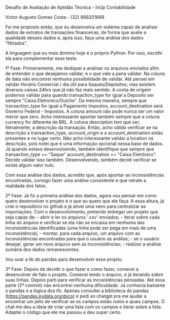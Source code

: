 Desafio de Avaliação de Aptidão Técnica - InUp Contabilidade

Victor Augusto Gomes Costa - (32) 988201668

Foi me proposto então, que eu desenvolva um sistema capaz de analisar dados de extratos de transações financeiras, de forma que avalie a qualidade desses dados e, após isso, faça uma análise dos dados "filtrados".

A linguagem que eu mais domino hoje é o próprio Python. Por isso, escolhi ela para complementar esse teste.

1º Fase:
Primeiramente, me dediquei a analisar os arquivos enviados afim de entender o que desejamos validar, e o que vale a pena validar. 
Na coluna de data não encontrei nenhuma possíbilidade de validar. Até pensei em validar Horário Comercial / dia útil para Saques/Depósitos; mas existem diversos caixas 24hrs que já não faz mais sentido.
A conta de origem podemos validar para quando transaction_type for igual a Deposito ser sempre "Caixa Eletronico/Guiche".
Da mesma maneira, sempre que transaction_type for igual a Pagamento Impostos, account_destination será Governo Federal - Impostos.
A coluna amount não pode nunca ser um valor menor que zero.
Acho interessante apontar também sempre que a coluna currency for diferente de BRL.
A coluna description tem que ser, literalmente, a descrição da transação. Então, acho válido verificar se na descrição a transaction_type, account_origin e a account_destination estão presentes e no lugar certo. Não acho interessante validar a location na descrição, pois notei que é uma informação opcional nessa base de dados.
Já quando estava desenvolvendo, também identifique que sempre que transaction_type == "Saque" account_destination == "Caixa Eletrônico". Decide validar isso também.
Desenvolvendo, também decidi verificar se existe algum valor nulo.

Com essa análise dos dados, acredito que, após apontar as inconsistências encontradas, consigo fazer uma análise consistente e que retrate a realidade dos fatos.

2º Fase:
Já fiz a primeira análise dos dados, agora vou pensar em como quero desenvolver o projeto e o que eu quero que ele faça. A essa altura, já criei o repositório no github e já ativei uma venv para centralizar as importações.
Com o desenvolvimento, pretendo entregar um projeto que seja capaz de:
    - abrir e ler os arquivos '.csv' enviados;
    - iterar sobre cada linha do arquivo e verificar se ela não se encaixa em nenhuma das inconsistências identificadas (uma linha pode ser pega em mais de uma inconsistência);
    - montar, para cada arquivo, um arquivo com as inconsistências encontradas para que o usuário as análise;
    - se o usuário desejar, gerar um novo arquivo sem as inconsistências;
    - realizar a análise sumária dos dados remanescentes.

Vou usar a lib do pandas para desenvolver esse projeto.

3º Fase:
Depois de decidir o que fazer e como fazer, comecei a desenvolver de fato o projeto. 
Comecei lendo o arquivo, e já iterando sobre suas linhas. Depois parti para verificar as incosistências pensadas.
Até essa parte (2º commit) não encontrei nenhuma dificuldade. Já conhecia bastante o pandas e a lógica dos ifs. Apenas consultei a biblioteca do pandas (https://pandas.pydata.org/docs) e pedi ao chatgpt pra me ajudar a encontrar um jeito de verificar se os campos estão nulos e quais campos. O chat me deu a ideia de criar uma lista com os campos e iterar sobre a lista. Adaptei o código que ele me passou e deu super certo.


